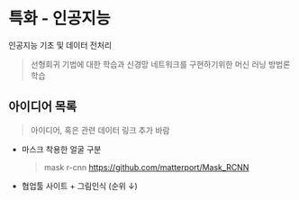 # 특화 - 인공지능
인공지능 기초 및 데이터 전처리

> 선형회귀 기법에 대한 학습과 신경망 네트워크를 구현하기위한 머신 러닝 방법론 학습



## 아이디어 목록
> 아이디어, 혹은 관련 데이터 링크 추가 바람

 - 마스크 착용한 얼굴 구분
    > mask r-cnn https://github.com/matterport/Mask_RCNN

 - 협업툴 사이트 + 그림인식 (순위 ↓)